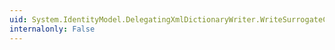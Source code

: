 ```yaml
---
uid: System.IdentityModel.DelegatingXmlDictionaryWriter.WriteSurrogateCharEntity(System.Char,System.Char)
internalonly: False
---
```

